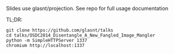 Slides use glasnt/projection. See repo for full usage documentation

TL;DR:
 
```
git clone https://github.com/glasnt/talks
cd talks/OSDC2014_Disentangle_A_New_Fangled_Image_Mangler
python -m SimpleHTTPServer 1337
chromium http://localhost:1337
````
